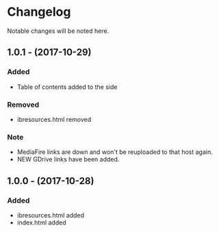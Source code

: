 # Changelog
Notable changes will be noted here.

## 1.0.1 - (2017-10-29)
### Added
- Table of contents added to the side
### Removed
- ibresources.html removed
### Note
- MediaFire links are down and won't be reuploaded to that host again.
- NEW GDrive links have been added.

## 1.0.0 - (2017-10-28)
### Added
- ibresources.html added
- index.html added

